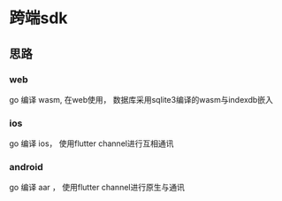 # 跨端sdk

## 思路

### web

go 编译 wasm, 在web使用， 数据库采用sqlite3编译的wasm与indexdb嵌入


### ios

go 编译 ios， 使用flutter channel进行互相通讯

### android

go 编译 aar ， 使用flutter channel进行原生与通讯
